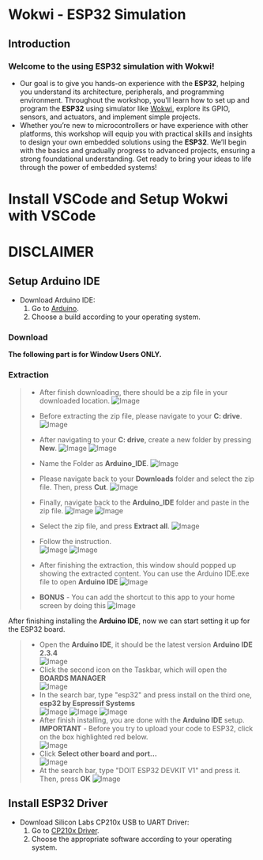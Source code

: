 # Wokwi - ESP32 Simulation

## Introduction

### Welcome to the using ESP32 simulation with Wokwi!
- Our goal is to give you hands-on experience with the **ESP32**, helping you understand its architecture, peripherals, and programming environment. Throughout the workshop, you'll learn how to set up and program the **ESP32** using simulator like [Wokwi](https://wokwi.com/projects/new/esp32), explore its GPIO, sensors, and actuators, and implement simple projects.
- Whether you’re new to microcontrollers or have experience with other platforms, this workshop will equip you with practical skills and insights to design your own embedded solutions using the **ESP32**. We’ll begin with the basics and gradually progress to advanced projects, ensuring a strong foundational understanding. Get ready to bring your ideas to life through the power of embedded systems! 

# Install VSCode and Setup Wokwi with VSCode
# DISCLAIMER 

## Setup Arduino IDE

- Download Arduino IDE:
    1) Go to [Arduino](https://www.arduino.cc/en/software).
    2) Choose a build according to your operating system.
### Download


**The following part is for Window Users ONLY.**
### Extraction 
> - After finish downloading, there should be a zip file in your downloaded location. 
> ![Image](https://github.com/Robocon-Team-2025/Embedded_System_Workshop/blob/main/Image/Arduino-04.png)
> - Before extracting the zip file, please navigate to your **C: drive**.
> ![Image](https://github.com/Robocon-Team-2025/Embedded_System_Workshop/blob/main/Image/Arduino-05.png)
>
> - After navigating to your **C: drive**, create a new folder by pressing **New**.
> ![Image](https://github.com/Robocon-Team-2025/Embedded_System_Workshop/blob/main/Image/Arduino-06.png)
> ![Image](https://github.com/Robocon-Team-2025/Embedded_System_Workshop/blob/main/Image/Arduino-07.png)
> - Name the Folder as **Arduino_IDE**.
> ![Image](https://github.com/Robocon-Team-2025/Embedded_System_Workshop/blob/main/Image/Arduino-08.png)
>
> - Please navigate back to your **Downloads** folder and select the zip file. Then, press **Cut**. 
> ![Image](https://github.com/Robocon-Team-2025/Embedded_System_Workshop/blob/main/Image/Arduino-09.png)
>
> - Finally, navigate back to the **Arduino_IDE** folder and paste in the zip file.
> ![Image](https://github.com/Robocon-Team-2025/Embedded_System_Workshop/blob/main/Image/Arduino-10.png)
> ![Image](https://github.com/Robocon-Team-2025/Embedded_System_Workshop/blob/main/Image/Arduino-11.png)
>
> - Select the zip file, and press **Extract all**.
> ![Image](https://github.com/Robocon-Team-2025/Embedded_System_Workshop/blob/main/Image/Arduino-12.png)
>
> - Follow the instruction.  
> ![Image](https://github.com/Robocon-Team-2025/Embedded_System_Workshop/blob/main/Image/Arduino-13.png)
> ![Image](https://github.com/Robocon-Team-2025/Embedded_System_Workshop/blob/main/Image/Arduino-14.png)
> - After finishing the extraction, this window should popped up showing the extracted content. You can use the Arduino IDE.exe file to open **Arduino IDE**
> ![Image](https://github.com/Robocon-Team-2025/Embedded_System_Workshop/blob/main/Image/Arduino-151.png)
> - **BONUS** - You can add the shortcut to this app to your home screen by doing this
> ![Image](https://github.com/Robocon-Team-2025/Embedded_System_Workshop/blob/main/Image/Arduino-17.png)  

After finishing installing the **Arduino IDE**, now we can start setting it up for the ESP32 board.
> - Open the **Arduino IDE**, it should be the latest version **Arduino IDE 2.3.4**  
> ![Image](https://github.com/Robocon-Team-2025/Embedded_System_Workshop/blob/main/Image/Arduino-18.png)  
> - Click the second icon on the Taskbar, which will open the **BOARDS MANAGER**  
> ![Image](https://github.com/Robocon-Team-2025/Embedded_System_Workshop/blob/main/Image/Arduino-19.png)  
> - In the search bar, type "esp32" and press install on the third one, **esp32 by Espressif Systems**  
> ![Image](https://github.com/Robocon-Team-2025/Embedded_System_Workshop/blob/main/Image/Arduino-20.png)
> ![Image](https://github.com/Robocon-Team-2025/Embedded_System_Workshop/blob/main/Image/Arduino-21.png)
> ![Image](https://github.com/Robocon-Team-2025/Embedded_System_Workshop/blob/main/Image/Arduino-22.png) 
> - After finish installing, you are done with the **Arduino IDE** setup.
> **IMPORTANT** - Before you try to upload your code to ESP32, click on the box highlighted red below.  
> ![Image](https://github.com/Robocon-Team-2025/Embedded_System_Workshop/blob/main/Image/Arduino-23.png)
> - Click **Select other board and port...**  
> ![Image](https://github.com/Robocon-Team-2025/Embedded_System_Workshop/blob/main/Image/Arduino-24.png)
> - At the search bar, type "DOIT ESP32 DEVKIT V1" and press it. Then, press **OK**
> ![Image](https://github.com/Robocon-Team-2025/Embedded_System_Workshop/blob/main/Image/Arduino-26.png)

## Install ESP32 Driver

- Download Silicon Labs CP210x USB to UART Driver:
    1) Go to [CP210x Driver](https://www.silabs.com/developer-tools/usb-to-uart-bridge-vcp-drivers?tab=downloads).
    2) Choose the appropriate software according to your operating system.


